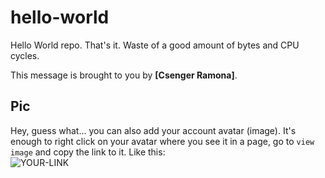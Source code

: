 # hello-world

Hello World repo. That's it. Waste of a good amount of bytes and CPU cycles.

This message is brought to you by **[Csenger Ramona]**.

## Pic

Hey, guess what... you can also add your account avatar (image). It's enough to right click on your avatar where you see it in a page, go to `view image` and copy the link to it.
Like this:  
![YOUR-LINK](https://avatars2.githubusercontent.com/u/7242607?s=60&v=4)
